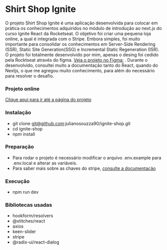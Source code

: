 # Shirt Shop Ignite

O projeto Shirt Shop Ignite  é uma aplicação desenvolvida para colocar em prática os conhecimentos adquiridos no módulo de introdução ao next.js  do curso Ignite React da Rocketseat. O objetivo foi criar uma pequena loja online, a qual é integrada com o Stripe. Embora simples, foi muito importante para consolidar os conhecimentos em  Server-Side Rendering (SSR), Static Site Generation(SSG)  e Incremental Static Regeneration (ISR). O projeto foi totalmente desenvolvido por mim, apenas o desing foi cedido pela Rocktseat através do figma.
[Veja o projeto no Figma:](https://www.figma.com/file/ji3uBZRhXXuzsKQnHstgnv/Ignite-Shop-2.0-(Copy)?type=design&node-id=0-1&t=9lqTH3gyEpuWAgjh-0) .
Durante o desenvolvido, consultei muito a documentação tanto do React, quando do Nextjs, o que me agregou muito conhecimento, para além do necessário para resolver o desafio. 

### Projeto online
[Clique aqui para ir até  a página do projeto](https://shirt-shop-ignite.vercel.app/)

### Instalação
- git clone git@github.com:julianosouzza90/ignite-shop.git
- cd ignite-shop
- npm install 

### Preparação
 - Para rodar o projeto é necessário modificar o arquivo .env.example para .env.local e alterar as variáveis.
 - Para saber mais sobre  as chaves do stripe, [consulte a documentação](https://stripe.com/docs/keys?locale=pt-BR#:~:text=Abra%20a%20p%C3%A1gina%20de%20chaves%20de%20API.%20Clique,recursos%20e%20permiss%C3%B5es%20da%20API%20para%20a%20chave.)
### Execução
- npm run dev

### Bibliotecas usadas
- hookform/resolvers
- @stitches/react
- axios
- keen-slider
- stripe
- @radix-ui/react-dialog
